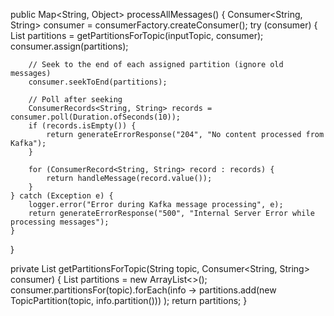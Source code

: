 public Map<String, Object> processAllMessages() {
    Consumer<String, String> consumer = consumerFactory.createConsumer();
    try (consumer) {
        List<TopicPartition> partitions = getPartitionsForTopic(inputTopic, consumer);
        consumer.assign(partitions);

        // Seek to the end of each assigned partition (ignore old messages)
        consumer.seekToEnd(partitions);

        // Poll after seeking
        ConsumerRecords<String, String> records = consumer.poll(Duration.ofSeconds(10));
        if (records.isEmpty()) {
            return generateErrorResponse("204", "No content processed from Kafka");
        }

        for (ConsumerRecord<String, String> record : records) {
            return handleMessage(record.value());
        }
    } catch (Exception e) {
        logger.error("Error during Kafka message processing", e);
        return generateErrorResponse("500", "Internal Server Error while processing messages");
    }
}

private List<TopicPartition> getPartitionsForTopic(String topic, Consumer<String, String> consumer) {
    List<TopicPartition> partitions = new ArrayList<>();
    consumer.partitionsFor(topic).forEach(info -> 
        partitions.add(new TopicPartition(topic, info.partition()))
    );
    return partitions;
}

